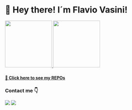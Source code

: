 ### 

<div>
  <h1>👋 Hey there!   I´m Flavio Vasini! </h1>
  <a href="https://github.com/Vasini25">
  <img height="155em" src="https://github-readme-stats.vercel.app/api?username=Vasini25&hide=issues&show_icons=true&theme=tokyonight&include_all_commits=true&count_private=true"/>
  <img height="155em" src="https://github-readme-stats.vercel.app/api/top-langs/?username=Vasini25&layout=compact&langs_count=7&theme=tokyonight&count_private=true"/>
  </a>
</div>

###

<div>  
  <a href="https://github.com/Vasini25?tab=repositories">
    <strong>💾 Click here to see my REPOs</strong>
  </a>
</div>

###
###
### Contact me 👇

 <a href = "mailto:flavippolini@usp.com"><img src="https://img.shields.io/badge/-Gmail-%23333?style=for-the-badge&logo=gmail&logoColor=red" target="_blank"></a>
 <a href="https://www.linkedin.com/in/flavio-ippolito-vasini-38628621b/" target="_blank"><img src="https://img.shields.io/badge/-LinkedIn-%230077B5?style=for-the-badge&logo=linkedin&logoColor=white" target="_blank"></a> 
